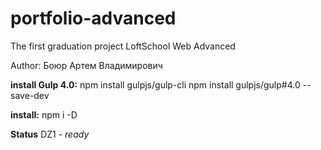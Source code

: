 # portfolio-advanced
The first graduation project LoftSchool Web Advanced

Author: Боюр Артем Владимирович

**install Gulp 4.0:**
npm install gulpjs/gulp-cli
npm install gulpjs/gulp#4.0 --save-dev

**install:**
npm i -D

**Status**
DZ1 - _ready_